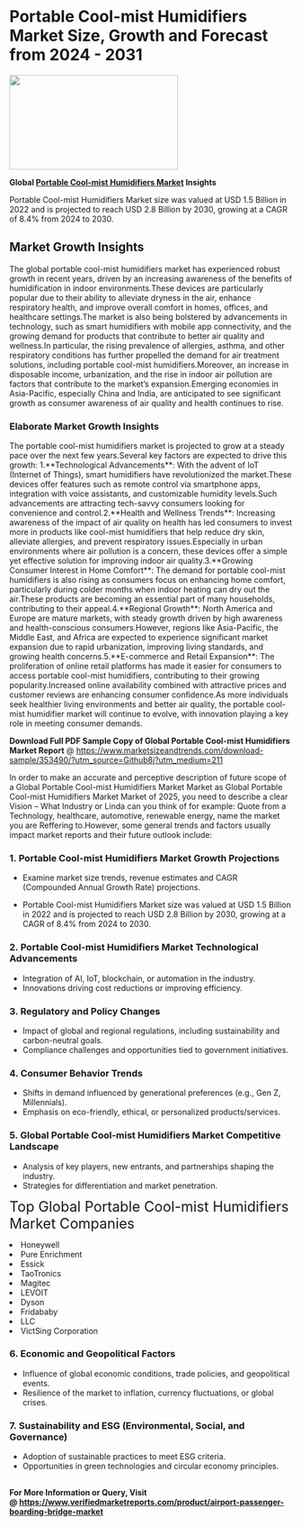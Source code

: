 <H1>Portable Cool-mist Humidifiers Market Size, Growth and Forecast from 2024 - 2031</H1><img class="aligncenter size-medium wp-image-584254" src="https://thirdeyenews.in/wp-content/uploads/2024/09/Global-Market-Research-300x168.jpeg" alt="" width="300" height="168" /><p><strong>Global&nbsp;<a href="https://www.marketsizeandtrends.com/download-sample/353490/?utm_source=Github8j?utm_medium=211">Portable Cool-mist Humidifiers Market</a> Insights</strong></p><p>Portable Cool-mist Humidifiers Market size was valued at USD 1.5 Billion in 2022 and is projected to reach USD 2.8 Billion by 2030, growing at a CAGR of 8.4% from 2024 to 2030.</p><p><h2>Market Growth Insights</h2> The global portable cool-mist humidifiers market has experienced robust growth in recent years, driven by an increasing awareness of the benefits of humidification in indoor environments.These devices are particularly popular due to their ability to alleviate dryness in the air, enhance respiratory health, and improve overall comfort in homes, offices, and healthcare settings.The market is also being bolstered by advancements in technology, such as smart humidifiers with mobile app connectivity, and the growing demand for products that contribute to better air quality and wellness.In particular, the rising prevalence of allergies, asthma, and other respiratory conditions has further propelled the demand for air treatment solutions, including portable cool-mist humidifiers.Moreover, an increase in disposable income, urbanization, and the rise in indoor air pollution are factors that contribute to the market’s expansion.Emerging economies in Asia-Pacific, especially China and India, are anticipated to see significant growth as consumer awareness of air quality and health continues to rise. <h3>Elaborate Market Growth Insights</h3> The portable cool-mist humidifiers market is projected to grow at a steady pace over the next few years.Several key factors are expected to drive this growth: 1.**Technological Advancements**: With the advent of IoT (Internet of Things), smart humidifiers have revolutionized the market.These devices offer features such as remote control via smartphone apps, integration with voice assistants, and customizable humidity levels.Such advancements are attracting tech-savvy consumers looking for convenience and control.2.**Health and Wellness Trends**: Increasing awareness of the impact of air quality on health has led consumers to invest more in products like cool-mist humidifiers that help reduce dry skin, alleviate allergies, and prevent respiratory issues.Especially in urban environments where air pollution is a concern, these devices offer a simple yet effective solution for improving indoor air quality.3.**Growing Consumer Interest in Home Comfort**: The demand for portable cool-mist humidifiers is also rising as consumers focus on enhancing home comfort, particularly during colder months when indoor heating can dry out the air.These products are becoming an essential part of many households, contributing to their appeal.4.**Regional Growth**: North America and Europe are mature markets, with steady growth driven by high awareness and health-conscious consumers.However, regions like Asia-Pacific, the Middle East, and Africa are expected to experience significant market expansion due to rapid urbanization, improving living standards, and growing health concerns.5.**E-commerce and Retail Expansion**: The proliferation of online retail platforms has made it easier for consumers to access portable cool-mist humidifiers, contributing to their growing popularity.Increased online availability combined with attractive prices and customer reviews are enhancing consumer confidence.As more individuals seek healthier living environments and better air quality, the portable cool-mist humidifier market will continue to evolve, with innovation playing a key role in meeting consumer demands.</p><p><span class=""><strong>Download Full PDF Sample Copy of Global Portable Cool-mist Humidifiers Market Report</strong> @ <a href="https://www.marketsizeandtrends.com/download-sample/353490/?utm_source=Github8j?utm_medium=211" target="_blank">https://www.marketsizeandtrends.com/download-sample/353490/?utm_source=Github8j?utm_medium=211</a></span></p><p>In order to make an accurate and perceptive description of future scope of a Global&nbsp;Portable Cool-mist Humidifiers Market Market as Global&nbsp;Portable Cool-mist Humidifiers Market Market of 2025, you need to describe a clear Vision &ndash; What Industry or Linda can you think of for example: Quote from a Technology, healthcare, automotive, renewable energy, name the market you are Reffering to.However, some general trends and factors usually impact market reports and their future outlook include:</p><h3>1.&nbsp;<strong>Portable Cool-mist Humidifiers Market Growth Projections</strong></h3><ul><li>Examine market size trends, revenue estimates and CAGR (Compounded Annual Growth Rate) projections.</li><li><p>Portable Cool-mist Humidifiers Market size was valued at USD 1.5 Billion in 2022 and is projected to reach USD 2.8 Billion by 2030, growing at a CAGR of 8.4% from 2024 to 2030.</p></li></ul><h3>2.&nbsp;<strong>Portable Cool-mist Humidifiers Market Technological Advancements</strong></h3><ul><li>Integration of AI, IoT, blockchain, or automation in the industry.</li><li>Innovations driving cost reductions or improving efficiency.</li></ul><h3>3.&nbsp;<strong>Regulatory and Policy Changes</strong></h3><ul><li>Impact of global and regional regulations, including sustainability and carbon-neutral goals.</li><li>Compliance challenges and opportunities tied to government initiatives.</li></ul><h3>4.&nbsp;<strong>Consumer Behavior Trends</strong></h3><ul><li>Shifts in demand influenced by generational preferences (e.g., Gen Z, Millennials).</li><li>Emphasis on eco-friendly, ethical, or personalized products/services.</li></ul><h3>5.&nbsp;<strong>Global Portable Cool-mist Humidifiers Market Competitive Landscape</strong></h3><ul><li>Analysis of key players, new entrants, and partnerships shaping the industry.</li><li>Strategies for differentiation and market penetration.</li></ul><p data-pm-slice="1 1 []"><span style="color: inherit; font-family: inherit; font-size: 25px;">Top Global Portable Cool-mist Humidifiers Market Companies</span></p><div class="" data-test-id=""><p><li>Honeywell</li><li> Pure Enrichment</li><li> Essick</li><li> TaoTronics</li><li> Magitec</li><li> LEVOIT</li><li> Dyson</li><li> Fridababy</li><li> LLC</li><li> VictSing Corporation</li></p></div><h3>6.&nbsp;<strong>Economic and Geopolitical Factors</strong></h3><ul><li>Influence of global economic conditions, trade policies, and geopolitical events.</li><li>Resilience of the market to inflation, currency fluctuations, or global crises.</li></ul><h3>7.&nbsp;<strong>Sustainability and ESG (Environmental, Social, and Governance)</strong></h3><ul><li>Adoption of sustainable practices to meet ESG criteria.</li><li>Opportunities in green technologies and circular economy principles.</li></ul><h2><strong style="font-size: 14px;">For More Information or Query, Visit @&nbsp;</strong><a style="background-color: #ffffff; font-size: 14px;" href="https://www.marketsizeandtrends.com/report/portable-cool-mist-humidifiers-market/" target="_blank">https://www.verifiedmarketreports.com/product/airport-passenger-boarding-bridge-market</a></h2>